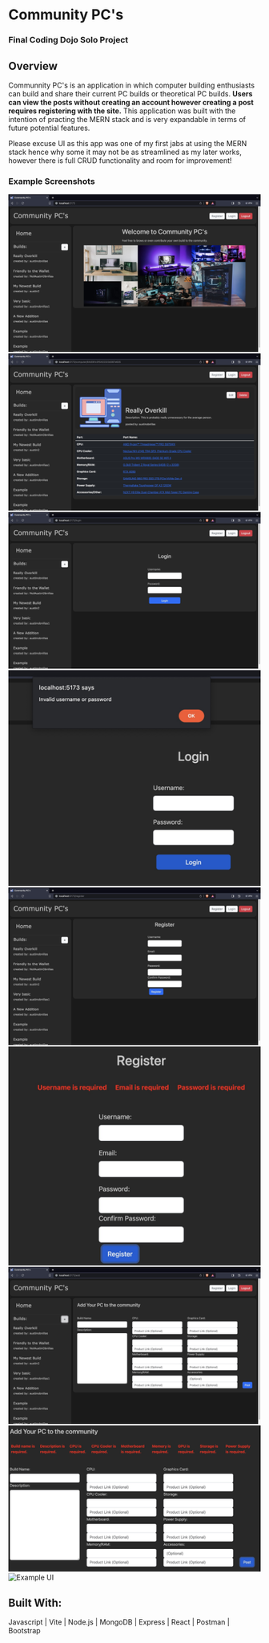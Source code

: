 # Community PC's   
### Final Coding Dojo Solo Project     

## Overview   
Communnity PC's is an application in which computer building enthusiasts can build and share their current PC builds or theoretical PC builds. **Users can view the posts without creating an account however creating a post requires registering with the site.** This application was built with the intention of practing the MERN stack and is very expandable in terms of future potential features. 

Please excuse UI as this app was one of my first jabs at using the MERN stack hence why some it may not be as streamlined as my later works, however there is full CRUD functionality and room for improvement! 

### Example Screenshots 
![Example UI](/client//src/assets/homepageScreenshot.jpeg)
![Example UI](/client//src/assets/showPCScreenshot.jpeg)
![Example UI](/client//src/assets/loginScreenshot.jpeg)
![Example UI](/client//src/assets/loginValidations.jpeg)
![Example UI](/client//src/assets/registerScreenshot.jpeg)
![Example UI](/client//src/assets/registerValidations.jpeg)
![Example UI](/client//src/assets/AddingPCForm.jpeg)
![Example UI](/client//src/assets/addPCValidations.jpeg)
![Example UI](/client//src/assets/)

## Built With:     
Javascript | Vite | Node.js | MongoDB | Express | React | Postman | Bootstrap 

